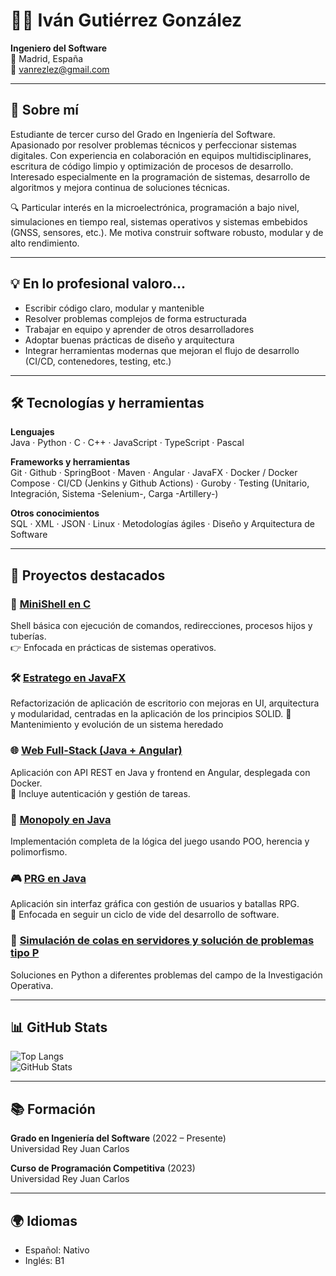 # 👨‍💻 Iván Gutiérrez González

**Ingeniero del Software**  
📍 Madrid, España  
📧 vanrezlez@gmail.com

---

## 👋 Sobre mí

Estudiante de tercer curso del Grado en Ingeniería del Software. Apasionado por resolver problemas técnicos y perfeccionar sistemas digitales. Con experiencia en colaboración en equipos multidisciplinares, escritura de código limpio y optimización de procesos de desarrollo. Interesado especialmente en la programación de sistemas, desarrollo de algoritmos y mejora continua de soluciones técnicas.

🔍 Particular interés en la microelectrónica, programación a bajo nivel, simulaciones en tiempo real, sistemas operativos y sistemas embebidos (GNSS, sensores, etc.). Me motiva construir software robusto, modular y de alto rendimiento.

---

## 💡 En lo profesional valoro...

- Escribir código claro, modular y mantenible
- Resolver problemas complejos de forma estructurada
- Trabajar en equipo y aprender de otros desarrolladores
- Adoptar buenas prácticas de diseño y arquitectura
- Integrar herramientas modernas que mejoran el flujo de desarrollo (CI/CD, contenedores, testing, etc.)

---

## 🛠️ Tecnologías y herramientas

**Lenguajes**  
Java · Python · C · C++ · JavaScript · TypeScript · Pascal

**Frameworks y herramientas**  
Git · Github · SpringBoot · Maven · Angular · JavaFX · Docker / Docker Compose · CI/CD (Jenkins y Github Actions) · Guroby · Testing (Unitario, Integración, Sistema -Selenium-, Carga -Artillery-)

**Otros conocimientos**  
SQL · XML · JSON · Linux · Metodologías ágiles · Diseño y Arquitectura de Software

---

## 🚀 Proyectos destacados

### 🐚 [MiniShell en C](https://github.com/IvanGutierrrez/Minishell)
Shell básica con ejecución de comandos, redirecciones, procesos hijos y tuberías.  
👉 Enfocada en prácticas de sistemas operativos.

### 🛠️ [Estratego en JavaFX](https://github.com/IvanGutierrrez/Estratego)
Refactorización de aplicación de escritorio con mejoras en UI, arquitectura y modularidad, centradas en la aplicación de los principios SOLID.
🔧 Mantenimiento y evolución de un sistema heredado

### 🌐 [Web Full-Stack (Java + Angular)](https://github.com/IvanGutierrrez/webapp)
Aplicación con API REST en Java y frontend en Angular, desplegada con Docker.  
🔐 Incluye autenticación y gestión de tareas.

### 🎲 [Monopoly en Java](https://github.com/IvanGutierrrez/Monopoly-POO)
Implementación completa de la lógica del juego usando POO, herencia y polimorfismo.

### 🎮 [PRG en Java](https://github.com/IvanGutierrrez/RPG)
Aplicación sin interfaz gráfica con gestión de usuarios y batallas RPG.  
📌 Enfocada en seguir un ciclo de vide del desarrollo de software.

### 🧠 [Simulación de colas en servidores y solución de problemas tipo P](https://github.com/IvanGutierrrez/Investigacion-Operativa)
Soluciones en Python a diferentes problemas del campo de la Investigación Operativa.

---

## 📊 GitHub Stats

![Top Langs](https://github-readme-stats.vercel.app/api/top-langs/?username=IvanGutierrrez&layout=compact&theme=default)  
![GitHub Stats](https://github-readme-stats.vercel.app/api?username=IvanGutierrrez&show_icons=true&theme=default)

---

## 📚 Formación

**Grado en Ingeniería del Software** (2022 – Presente)  
Universidad Rey Juan Carlos

**Curso de Programación Competitiva** (2023)  
Universidad Rey Juan Carlos

---

## 🌍 Idiomas

- Español: Nativo  
- Inglés: B1
